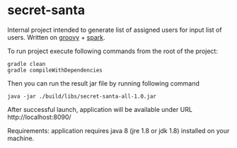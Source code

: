 # secret-santa

Internal project intended to generate list of assigned users for input list of users.
Written on [groovy](http://www.groovy-lang.org/index.html) + [spark](http://sparkjava.com/).

To run project execute following commands from the root of the project:
```
gradle clean
gradle compileWithDependencies
```

Then you can run the result jar file by running following command
```
java -jar ./build/libs/secret-santa-all-1.0.jar
```

After successful launch, application will be available under URL http://localhost:8090/

Requirements: application requires java 8 (jre 1.8 or jdk 1.8) installed on your machine.
